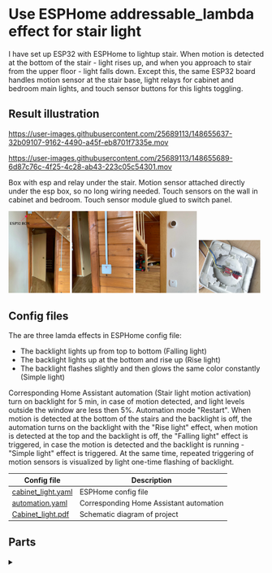 # Use ESPHome addressable_lambda effect for stair light
I have set up ESP32 with ESPHome to lightup stair. When motion is detected at the bottom of the stair - light rises up, 
and when you approach to stair from the upper floor - light falls down.
Except this, the same ESP32 board handles motion sensor at the stair base, light relays for cabinet and bedroom main lights, and touch sensor buttons for 
this lights toggling.

## Result illustration

https://user-images.githubusercontent.com/25689113/148655637-32b09107-9162-4490-a45f-eb8701f7335e.mov

https://user-images.githubusercontent.com/25689113/148655689-6d87c76c-4f25-4c28-ab43-223c05c54301.mov

Box with esp and relay under the stair. Motion sensor attached directly under the esp box, so no long wiring needed.
Touch sensors on the wall in cabinet and bedroom. Touch sensor module glued to switch panel.

<img src="https://github.com/AndreiRadchenko/ESPHome/blob/main/addressable_lambda/images/esp_box_and_pir.jpg" width="24%"></img> <img src="https://github.com/AndreiRadchenko/ESPHome/blob/main/addressable_lambda/images/cabinet_touch_sensor.jpg" width="24%"></img> <img src="https://github.com/AndreiRadchenko/ESPHome/blob/main/addressable_lambda/images/bedroom_touch_sensor.jpg" width="24%"></img> <img src="https://github.com/AndreiRadchenko/ESPHome/blob/main/addressable_lambda/images/touch_sensor.jpg" width="24%"></img> 

## Config files

The are three lamda effects in ESPHome config file:
 - The backlight lights up from top to bottom (Falling light)
 - The backlight lights up at the bottom and rise up (Rise light)
 - The backlight flashes slightly and then glows the same color constantly (Simple light)

Corresponding Home Assistant automation (Stair light motion activation) turn on backlight for 5 min, in case of motion detected, and light levels outside the window are less then 5%. Automation mode "Restart". When motion is detected at the bottom of the stairs and the backlight is off, the automation turns on the backlight with the "Rise light" effect, when motion is detected at the top and the backlight is off, the "Falling light" effect is triggered, in case the motion is detected and the backlight is running - "Simple light" effect is triggered. At the same time, repeated triggering of motion sensors is visualized by light one-time flashing of backlight.

Config file            |  Description
-------------------------|-------------------------
[cabinet_light.yaml](https://github.com/AndreiRadchenko/ESPHome/blob/main/addressable_lambda/cabinet-light.yaml) | ESPHome config file           
[automation.yaml](https://github.com/AndreiRadchenko/ESPHome/blob/main/addressable_lambda/automation.yaml)  |  Corresponding Home Assistant automation
[Cabinet_light.pdf](https://github.com/AndreiRadchenko/ESPHome/blob/main/addressable_lambda/Cabinet_light.pdf) | Schematic diagram of project 

## Parts
<details><summary> </summary>

ESP32 board pinout, and other parts of project.

Parts           |  Description
-------------------------|-------------------------
![](https://user-images.githubusercontent.com/25689113/148658704-cd28fc58-16d5-4422-8831-bf5fc5abab7b.png) | ESP32 dev board pinout
![](https://user-images.githubusercontent.com/25689113/148826076-460cdcab-3112-4e65-b259-8a7a57372665.jpg) |  [Level converter](https://aliexpress.ru/item/4000039891923.html?gclid=CjwKCAiAz--OBhBIEiwAG1rIOt__LgE36QTgDeKzNgaGONAvyxLjPSalt-yexpLlaA8PR2bWy9AKTRoCyQIQAvD_BwE&sku_id=10000000088879366) 
![](https://user-images.githubusercontent.com/25689113/148741979-414e8d72-1d6c-4208-8d25-7135871d9eea.jpg) |  [WS2812B Individually Addressable LED Strip Light](https://smartlight.me/adressable-led-strips/adressable-led-strip-ws2812b-60led)
![](https://user-images.githubusercontent.com/25689113/148736478-b5593292-0e4d-4a8c-9f08-a343146ac247.jpg)  |  HC-SR501 motion sensor
![](https://user-images.githubusercontent.com/25689113/148739631-f663c8cd-52f4-4e50-a663-18b300b02349.jpg) |  [Sonoff motion (PIR) Sonoff SNZB-03](https://smartlight.me/smart-home-devices/zigbee-devices/pir_sensor_sonoff_snzb-03)

</details>

